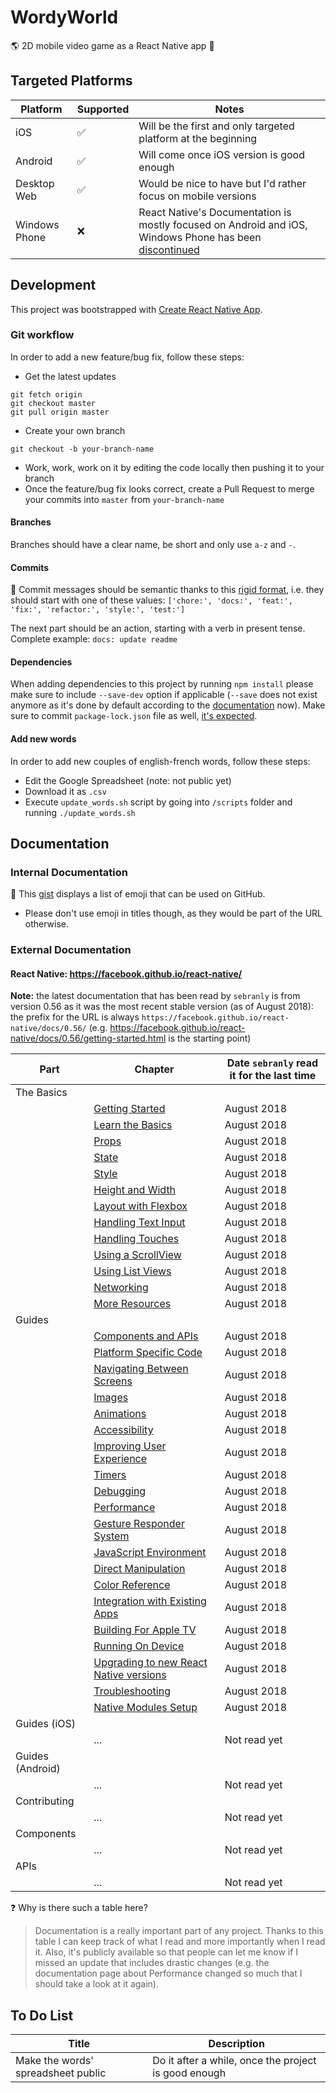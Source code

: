 # WordyWorld
:earth_americas: 2D mobile video game as a React Native app :iphone:

## Targeted Platforms

|Platform|Supported|Notes|
|-|-|-|
|iOS|:white_check_mark:|Will be the first and only targeted platform at the beginning|
|Android|:white_check_mark:|Will come once iOS version is good enough|
|Desktop Web|:white_check_mark:|Would be nice to have but I'd rather focus on mobile versions|
|Windows Phone|:x:|React Native's Documentation is mostly focused on Android and iOS, Windows Phone has been [discontinued](https://www.cnet.com/news/windows-10-mobile-features-hardware-death-sentence-microsoft/)|

## Development

This project was bootstrapped with [Create React Native App](https://github.com/react-community/create-react-native-app).

### Git workflow

In order to add a new feature/bug fix, follow these steps:

- Get the latest updates

```
git fetch origin
git checkout master
git pull origin master
```

- Create your own branch

```
git checkout -b your-branch-name
```

- Work, work, work on it by editing the code locally then pushing it to your branch
- Once the feature/bug fix looks correct, create a Pull Request to merge your commits into `master` from `your-branch-name`

#### Branches

Branches should have a clear name, be short and only use `a-z` and `-`.

#### Commits

:cop: Commit messages should be semantic thanks to this [rigid format](https://seesparkbox.com/foundry/semantic_commit_messages), i.e. they should start with one of these values:
`['chore:', 'docs:', 'feat:', 'fix:', 'refactor:', 'style:', 'test:']`

The next part should be an action, starting with a verb in present tense.
Complete example: `docs: update readme`

#### Dependencies

When adding dependencies to this project by running `npm install` please make sure to include `--save-dev` option if applicable (`--save` does not exist anymore as it's done by default according to the [documentation](https://docs.npmjs.com/cli/install#description) now). Make sure to commit `package-lock.json` file as well, [it's expected](https://docs.npmjs.com/files/package-lock.json#description).

#### Add new words

In order to add new couples of english-french words, follow these steps:

- Edit the Google Spreadsheet (note: not public yet)
- Download it as `.csv`
- Execute `update_words.sh` script by going into `/scripts` folder and running `./update_words.sh`

## Documentation

### Internal Documentation

:book: This [gist](https://gist.github.com/rxaviers/7360908) displays a list of emoji that can be used on GitHub.
- Please don't use emoji in titles though, as they would be part of the URL otherwise.

### External Documentation

#### React Native: https://facebook.github.io/react-native/

**Note:** the latest documentation that has been read by `sebranly` is from version 0.56 as it was the most recent stable version (as of August 2018): the prefix for the URL is always `https://facebook.github.io/react-native/docs/0.56/` (e.g. https://facebook.github.io/react-native/docs/0.56/getting-started.html is the starting point)

|Part|Chapter|Date `sebranly` read it for the last time|
|-|-|-|
|The Basics|
||[Getting Started](https://facebook.github.io/react-native/docs/0.56/getting-started)|August 2018|
||[Learn the Basics](https://facebook.github.io/react-native/docs/0.56/tutorial)|August 2018|
||[Props](https://facebook.github.io/react-native/docs/0.56/props)|August 2018|
||[State](https://facebook.github.io/react-native/docs/0.56/state)|August 2018|
||[Style](https://facebook.github.io/react-native/docs/0.56/style)|August 2018|
||[Height and Width](https://facebook.github.io/react-native/docs/0.56/height-and-width)|August 2018|
||[Layout with Flexbox](https://facebook.github.io/react-native/docs/0.56/flexbox)|August 2018|
||[Handling Text Input](https://facebook.github.io/react-native/docs/0.56/handling-text-input)|August 2018|
||[Handling Touches](https://facebook.github.io/react-native/docs/0.56/handling-touches)|August 2018|
||[Using a ScrollView](https://facebook.github.io/react-native/docs/0.56/using-a-scrollview)|August 2018|
||[Using List Views](https://facebook.github.io/react-native/docs/0.56/using-a-listview)|August 2018|
||[Networking](https://facebook.github.io/react-native/docs/0.56/network)|August 2018|
||[More Resources](https://facebook.github.io/react-native/docs/0.56/more-resources)|August 2018|
|Guides|
||[Components and APIs](https://facebook.github.io/react-native/docs/0.56/components-and-apis)|August 2018|
||[Platform Specific Code](https://facebook.github.io/react-native/docs/0.56/platform-specific-code)|August 2018|
||[Navigating Between Screens](https://facebook.github.io/react-native/docs/0.56/navigation)|August 2018|
||[Images](https://facebook.github.io/react-native/docs/0.56/images)|August 2018|
||[Animations](https://facebook.github.io/react-native/docs/0.56/animations)|August 2018|
||[Accessibility](https://facebook.github.io/react-native/docs/0.56/accessibility)|August 2018|
||[Improving User Experience](https://facebook.github.io/react-native/docs/0.56/improvingux)|August 2018|
||[Timers](https://facebook.github.io/react-native/docs/0.56/timers)|August 2018|
||[Debugging](https://facebook.github.io/react-native/docs/0.56/debugging)|August 2018|
||[Performance](https://facebook.github.io/react-native/docs/0.56/performance)|August 2018|
||[Gesture Responder System](https://facebook.github.io/react-native/docs/0.56/gesture-responder-system)|August 2018|
||[JavaScript Environment](https://facebook.github.io/react-native/docs/0.56/javascript-environment)|August 2018|
||[Direct Manipulation](https://facebook.github.io/react-native/docs/0.56/direct-manipulation)|August 2018|
||[Color Reference](https://facebook.github.io/react-native/docs/0.56/colors)|August 2018|
||[Integration with Existing Apps](https://facebook.github.io/react-native/docs/0.56/integration-with-existing-apps)|August 2018|
||[Building For Apple TV](https://facebook.github.io/react-native/docs/0.56/building-for-apple-tv)|August 2018|
||[Running On Device](https://facebook.github.io/react-native/docs/0.56/running-on-device)|August 2018|
||[Upgrading to new React Native versions](https://facebook.github.io/react-native/docs/0.56/upgrading)|August 2018|
||[Troubleshooting](https://facebook.github.io/react-native/docs/0.56/troubleshooting)|August 2018|
||[Native Modules Setup](https://facebook.github.io/react-native/docs/0.56/native-modules-setup)|August 2018|
|Guides (iOS)|
||...|Not read yet|
|Guides (Android)|
||...|Not read yet|
|Contributing|
||...|Not read yet|
|Components|
||...|Not read yet|
|APIs|
||...|Not read yet|

:question: Why is there such a table here?
> Documentation is a really important part of any project. Thanks to this table I can keep track of what I read and more importantly when I read it. Also, it's publicly available so that people can let me know if I missed an update that includes drastic changes (e.g. the documentation page about Performance changed so much that I should take a look at it again).

## To Do List

|Title|Description|
|-|-|
|Make the words' spreadsheet public|Do it after a while, once the project is good enough|